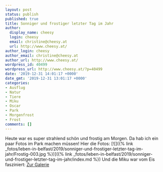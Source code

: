 ```yaml
---
layout: post
status: publish
published: true
title: Sonniger und frostiger letzter Tag im Jahr
author:
  display_name: cheesy
  login: cheesy
  email: christine@cheesy.at
  url: http://www.cheesy.at/
author_login: cheesy
author_email: christine@cheesy.at
author_url: http://www.cheesy.at/
wordpress_id: 40499
wordpress_url: http://www.cheesy.at/?p=40499
date: '2019-12-31 14:01:17 +0000'
date_gmt: '2019-12-31 13:01:17 +0000'
categories:
- Ausflug
- Natur
- Tiere
- Miku
- Oscar
- Park
- Morgenfrost
- Frost
comments: []
---
```

Heute war es super strahlend schön und frostig am Morgen. Da hab ich ein paar Fotos im Park machen müssen!
Hier die Fotos:
[![]({% link _fotos/leben-in-belfast/2019/sonniger-und-frostiger-letzter-tag-im-jahr/Frostig-003.jpg %})]({% link _fotos/leben-in-belfast/2019/sonniger-und-frostiger-letzter-tag-im-jahr/index.md %})
Und die Miku war vom Eis fasziniert:
[Zur Galerie](http://www.cheesy.at/download/Videos/Miku%20und%20das%20Eis.mp4
)
